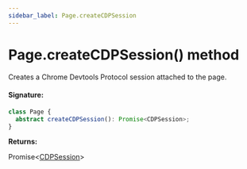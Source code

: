 ```yaml
---
sidebar_label: Page.createCDPSession
---
```


# Page.createCDPSession() method

Creates a Chrome Devtools Protocol session attached to the page.

#### Signature:

```typescript
class Page {
  abstract createCDPSession(): Promise<CDPSession>;
}
```

**Returns:**

Promise&lt;[CDPSession](./puppeteer.cdpsession.md)&gt;
